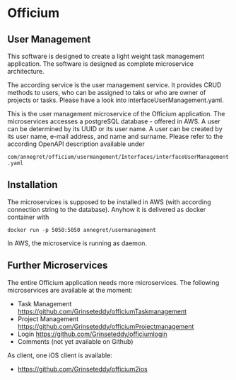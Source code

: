 # Officium
## User Management
This software is designed to create a light weight task management application.
The software is designed as complete microservice architecture.

The according service is the user management service. It provides CRUD methods
to users, who can be assigned to taks or who are owner of projects or tasks. 
Please have a look into interfaceUserManagement.yaml.

This is the user management microservice of the Officium application.
The microservices accesses a postgreSQL database - offered in AWS.
A user can be determined by its UUID or its user name.
A user can be created by its user name, e-mail address, and name and surname. Please refer to the
according OpenAPI description available under

`com/annegret/officium/usermangement/Interfaces/interfaceUserManagement.yaml`

## Installation
The microservices is supposed to be installed in AWS (with according connection 
string to the database). Anyhow it is delivered as docker container with 

`docker run -p 5050:5050 annegret/usermanagement`

In AWS, the microservice is running as daemon.

## Further Microservices

The entire Officium application needs more microservices. The following microservices
are available at the moment:
* Task Management https://github.com/Grinseteddy/officiumTaskmanagement
* Project Management https://github.com/Grinseteddy/officiumProjectmanagement
* Login https://github.com/Grinseteddy/officiumlogin
* Comments (not yet available on Github)

As client, one iOS client is available:
 * https://github.com/Grinseteddy/officium2ios